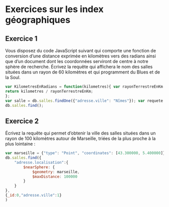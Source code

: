 # Exercices sur les index géographiques

## Exercice 1

Vous disposez du code JavaScript suivant qui comporte une fonction de conversion d’une distance exprimée en kilomètres vers des radians ainsi que d’un document dont les coordonnées serviront de centre à notre sphère de recherche. Écrivez la requête qui affichera le nom des salles situées dans un rayon de 60 kilomètres et qui programment du Blues et de la Soul.

```js
var KilometresEnRadians = function(kilometres){ var rayonTerrestreEnKm = 6371;
return kilometres / rayonTerrestreEnKm;
};
var salle = db.salles.findOne({"adresse.ville": "Nîmes"}); var requete = { ... };
db.salles.find();
```

## Exercice 2

Écrivez la requête qui permet d’obtenir la ville des salles situées dans un rayon de 100 kilomètres autour de Marseille, triées de la plus proche à la plus lointaine :

```js
var marseille = {"type": "Point", "coordinates": [43.300000, 5.400000]}
db.salles.find({
    "adresse.localisation":{
        $nearSphere: {
            $geometry: marseille,
            $maxDistance: 100000
        }
    }
},
{_id:0,"adresse.ville":1}
)
```
